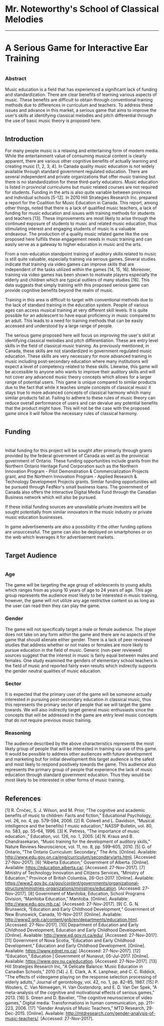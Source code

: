 
# Mr. Noteworthy's School of Classical Melodies
---
# A Serious Game for Interactive Ear Training
#

#
### Abstract
Music education is a field that has experienced a significant lack of funding and standardization. There are clear benefits of learning various aspects of music. These benefits are difficult to obtain through conventional training methods due to differences in curriculum and teachers. To address these issues and advance in this market, a serious game that aims to improve the user’s skills at identifying classical melodies and pitch differential through the use of basic music theory is proposed here. 
#

## Introduction
For many people music is a relaxing and entertaining form of modern media. While the entertainment value of consuming musical content is clearly apparent, there are various other cognitive benefits of actually learning and creating music [1, 2, 3, 4]. In Canada quality music education is not widely available through standard government regulated education. There are several independent and private organizations that offer music training but there is no standardization for these third-party educators. Music education is listed in provincial curriculums but music related courses are not required for students. Funding in the arts is also quite variable between provinces and individual schools [5-12]. In 2010 Hill Strategies Research Inc. prepared a report for the Coalition for Music Education in Canada. This report, among other things, noted that there is a lack of qualified music teachers, a lack of funding for music education and issues with training methods for students and teachers [13]. These improvements are most likely to arise through the continued exposure of students to music and related music education, thus stimulating interest and engaging students of music is a valuable endeavour. The production of a quality music related game like the one proposed here fulfills these engagement needs in music training and can easily serve as a gateway to higher education in music and the arts.

From a non-education standpoint training of auditory skills related to music is still quite valuable, especially training via serious games. Several studies indicate that training via video games can improve skills that are independent of the tasks utilized within the games [14, 15, 16]. Moreover, training via video games has been shown to motivate players especially the elderly and children which are typical outliers of many studies [16]. This data suggests that simply training with this proposed serious game can provide cognitive benefits beyond the realm of music.

Training in this area is difficult to target with conventional methods due to the lack of standard training in the education system. People of various ages can access musical training at very different skill levels. It is quite possible for an adolescent to have equal proficiency in music compared to an adult. This leads to a need for training methods that can be easily accessed and understood by a large range of people.

The serious game proposed here will focus on improving the user's skill at identifying classical melodies and pitch differentiation. These are entry level skills in the field of classical music training. As previously mentioned, in Canada, these skills are not standardized in government regulated music education. These skills are very necessary for more advanced training in music including post-secondary education where many institutions will expect a level of competency related to these skills. Likewise, this game will be accessible to anyone who wants to improve their auditory skills and will not cover any advanced music theory concepts which allows for a larger range of potential users. This game is unique compared to similar products due to the fact that while it teaches simple concepts of classical music it stays true to more advanced concepts of classical harmony which many similar products fail at. Failing to adhere to these rules of music theory can reduce overall performance of users and can devalue any potential benefits that the product might have. This will not be the case with the proposed game since it will follow the necessary rules of classical harmony. 
#

#
## Funding
#
Initial funding for this project will be sought after primarily through grants provided by the federal government of Canada as well as the provincial government of Ontario. These funding opportunities include grants from the Northern Ontario Heritage Fund Corporation such as the Northern Innovation Program - Pilot Demonstration & Commercialization Projects grant, and the Northern Innovation Program - Applied Research & Technology Development Projects grants. Similar funding opportunities will be pursued through FedNor's small business loans. The government of Canada also offers the Interactive Digital Media Fund through the Canadian Business network which will also be pursued.

If these initial funding sources are unavailable private investors will be sought potentially from similar innovators in the music industry or private music education businesses.

In game advertisements are also a possibility if the other funding options are unsuccessful. The game can also be deployed on smartphones or on the web which leverages it for advertisement markets. 

#
## Target Audience
#
### Age
The game will be targeting the age group of adolescents to young adults which ranges from as young 10 years of age to 24 years of age. This age group represents the audience most likely to be interested in music training, however, the game will not utilize any age restrictive content so as long as the user can read then they can play the game.  

### Gender
The game will not specifically target a male or female audience. The player does not take on any form within the game and there are no aspects of the game that should alienate either gender. There is a lack of peer reviewed studies that address whether or not males or females are more likely to pursue education in the field of music. Generic (non-peer reviewed) sources suggest that the interest in music is fairly equal between males and females. One study examined the genders of elementary school teachers in the field of music and reported fairly even results which indirectly supports the gender neutral qualities of music education.

### Sector
It is expected that the primary user of the game will be someone actually interested in pursuing post-secondary education in classical music, thus this represents the primary sector of people that we will target the game towards. We will also indirectly target general music enthusiasts since the concepts that will be addressed in the game are entry level music concepts that do not require previous music training.

### Reasoning
The audience described by the above characteristics represents the most likely group of people that will be interested in training via use of this game. It would be possible to address other audiences with future development and marketing but for initial development this target audience is the safest and most likely to respond positively towards the game. This audience also represents the primary group of people that experience the lack of music education through standard government education. Thus they would be most likely to be interested in other forms of music training.

#
#
## References
[1] R. Črnčec, S. J. Wilson, and M. Prior, “The cognitive and academic benefits of music to children: Facts and fiction,” Educational Psychology, vol. 26, no. 4, pp. 579–594, 2006.
[2] R. Colwell and L. Davidson, “Musical intelligence and the benefits) f music education,” NASSP Bulletin, vol. 80, no. 583, pp. 55–64, 1996.
[3] K. Petress, “The importance of music education.,” Education, vol. 126, no. 1, 2005.
[4] N. Kraus and B. Chandrasekaran, “Music training for the development of auditory skills,” Nature Reviews Neuroscience, vol. 11, no. 8, pp. 599–605, 2010.
[5] G. of Ontario, “The Ontario Curriculum: Secondary,” The Arts. [Online]. Available: http://www.edu.gov.on.ca/eng/curriculum/secondary/arts.html. [Accessed: 27-Nov-2017].
[6] “Alberta Education,” Government of Alberta. [Online]. Available: https://education.alberta.ca/. [Accessed: 27-Nov-2017].
[7] Ministry of Technology Innovation and Citizens Services, “Ministry of Education,” Province of British Columbia, 26-Oct-2017. [Online]. Available: https://www2.gov.bc.ca/gov/content/governments/organizational-structure/ministries-organizations/ministries/education. [Accessed: 27-Nov-2017].
[8] Government of Manitoba, Education, School Programs Division, “Manitoba Education,” Manitoba. [Online]. Available: http://www.edu.gov.mb.ca/. [Accessed: 27-Nov-2017].
[9] C. G. N. Brunswick, “Education and Early Childhood Development,” Government of New Brunswick, Canada, 10-Nov-2017. [Online]. Available: http://www2.gnb.ca/content/gnb/en/departments/education.html. [Accessed: 27-Nov-2017].
[10] Department of Education and Early Childhood Development, Education and Early Childhood Development. [Online]. Available: http://www.ed.gov.nl.ca/edu/. [Accessed: 27-Nov-2017].
[11] Government of Nova Scotia, “Education and Early Childhood Development,” Education and Early Childhood Development. [Online]. Available: https://www.ednet.ns.ca/. [Accessed: 27-Nov-2017].
[12] “Education,” Education | Government of Nunavut, 05-Jul-2017. [Online]. Available: https://www.gov.nu.ca/education. [Accessed: 27-Nov-2017].
[13] Hill Strategies Research Inc, "A Delicate Balance: Music Education in Canadian Schools," 2010
[14] J. E. Clark, A. K. Lanphear, and C. C. Riddick, “The effects of videogame playing on the response selection processing of elderly adults,” Journal of gerontology, vol. 42, no. 1, pp. 82–85, 1987.
[15] P. Wouters, C. Van Nimwegen, H. Van Oostendorp, and E. D. Van Der Spek, “A meta-analysis of the cognitive and motivational effects of serious games,” 2013.
[16] S. Green and D. Bavelier, “The cognitive neuroscience of video games,” Digital media: Transformations in human communication, pp. 211–223, 2006.
[17] “Gender Analysis of Music Teachers,” MTD Research, 29-Dec-2015. [Online]. Available: http://mtdresearch.com/gender-analysis-of-music-teachers/. [Accessed: 27-Nov-2017].

